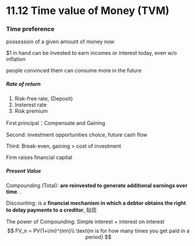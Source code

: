 # 11.12 Time value of Money (TVM)

### Time preference

possession of a given amount of money now

$1 in hand can be invested to earn incomes or interest today, even w/o inflation

people convinced them can consume more in the future

##### Rate of return

1. Risk-free rate, (Deposit)
2. Insterest rate
3. Risk premium

First principal：Compensate and Gaining

Second: investment opportunities choice, future cash flow

Third: Break-even, gaining > cost of investment

Firm raises financial capital 

##### Present Value

Compounding  (Total):  **are reinvested to generate additional earnings over time**. .

Discounting: is a **financial mechanism in which a debtor obtains the right to delay payments to a creditor**, 贴现

The power of Compounding: Simple interest + interest on interest
$$
FV_n = PV(1+i/m)^{mn}\\
\text{m is for how many times you get paid in a period}
$$
